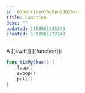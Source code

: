 ```yaml
---
id: 65botrjbpn16g0pnz362mkn
title: Function
desc: ""
updated: 1708961345340
created: 1708961272140
---
```


A [[swift]] [[function]]:

```swift
func tieMyShoe() {
    loop()
    swoop()
    pull()
}
```
